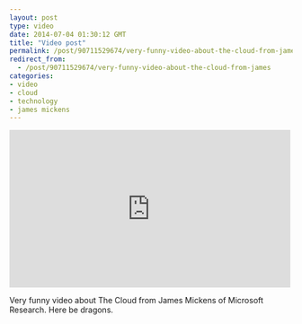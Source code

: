 ```yaml
---
layout: post
type: video
date: 2014-07-04 01:30:12 GMT
title: "Video post"
permalink: /post/90711529674/very-funny-video-about-the-cloud-from-james
redirect_from: 
  - /post/90711529674/very-funny-video-about-the-cloud-from-james
categories:
- video
- cloud
- technology
- james mickens
---
```

<iframe src="https://player.vimeo.com/video/95066828?h=2b5433dc49&amp;title=0&amp;byline=0&amp;portrait=0&amp;app_id=122963" width="500" height="281" frameborder="0" allow="autoplay; fullscreen; picture-in-picture" allowfullscreen title="Monitorama PDX 2014 - James Mickens - Computers are a Sadness, I am the Cure"></iframe>

<p>Very funny video about The Cloud from James Mickens of Microsoft Research. Here be dragons.</p>